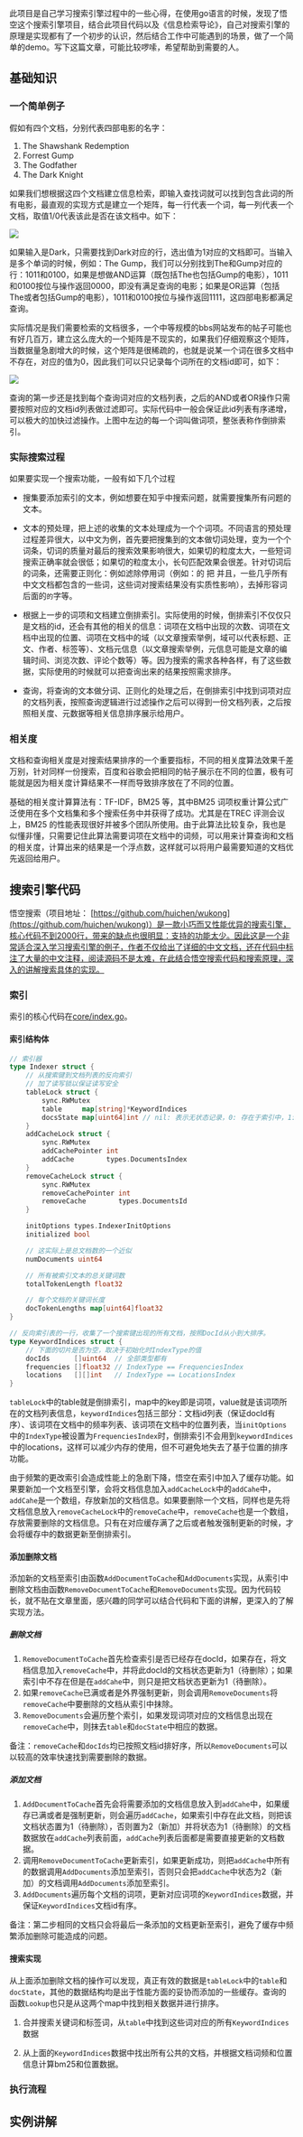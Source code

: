 此项目是自己学习搜索引擎过程中的一些心得，在使用go语言的时候，发现了悟空这个搜索引擎项目，结合此项目代码以及《信息检索导论》，自己对搜索引擎的原理是实现都有了一个初步的认识，然后结合工作中可能遇到的场景，做了一个简单的demo。写下这篇文章，可能比较啰嗦，希望帮助到需要的人。

## 基础知识

### 一个简单例子

假如有四个文档，分别代表四部电影的名字：

1. The Shawshank Redemption
2. Forrest Gump
3. The Godfather
4. The Dark Knight

如果我们想根据这四个文档建立信息检索，即输入查找词就可以找到包含此词的所有电影，最直观的实现方式是建立一个矩阵，每一行代表一个词，每一列代表一个文档，取值1/0代表该此是否在该文档中。如下：

![](http://upload-images.jianshu.io/upload_images/2027339-d55a572b654ead80.png?imageMogr2/auto-orient/strip%7CimageView2/2/w/1240)

如果输入是Dark，只需要找到Dark对应的行，选出值为1对应的文档即可。当输入是多个单词的时候，例如：The Gump，我们可以分别找到The和Gump对应的行：1011和0100，如果是想做AND运算（既包括The也包括Gump的电影），1011和0100按位与操作返回0000，即没有满足查询的电影；如果是OR运算（包括The或者包括Gump的电影），1011和0100按位与操作返回1111，这四部电影都满足查询。

实际情况是我们需要检索的文档很多，一个中等规模的bbs网站发布的帖子可能也有好几百万，建立这么庞大的一个矩阵是不现实的，如果我们仔细观察这个矩阵，当数据量急剧增大的时候，这个矩阵是很稀疏的，也就是说某一个词在很多文档中不存在，对应的值为0，因此我们可以只记录每个词所在的文档id即可，如下：

![](http://upload-images.jianshu.io/upload_images/2027339-0e19ab4cf2121490.png?imageMogr2/auto-orient/strip%7CimageView2/2/w/1240)

查询的第一步还是找到每个查询词对应的文档列表，之后的AND或者OR操作只需要按照对应的文档id列表做过滤即可。实际代码中一般会保证此id列表有序递增，可以极大的加快过滤操作。上图中左边的每一个词叫做词项，整张表称作倒排索引。

### 实际搜索过程

如果要实现一个搜索功能，一般有如下几个过程

+ 搜集要添加索引的文本，例如想要在知乎中搜索问题，就需要搜集所有问题的文本。

+ 文本的预处理，把上述的收集的文本处理成为一个个词项。不同语言的预处理过程差异很大，以中文为例，首先要把搜集到的文本做切词处理，变为一个个词条，切词的质量对最后的搜索效果影响很大，如果切的粒度太大，一些短词搜索正确率就会很低；如果切的粒度太小，长句匹配效果会很差。针对切词后的词条，还需要正则化：例如滤除停用词（例如：的 把 并且，一些几乎所有中文文档都包含的一些词，这些词对搜索结果没有实质性影响），去掉形容词后面的`的`字等。

+ 根据上一步的词项和文档建立倒排索引。实际使用的时候，倒排索引不仅仅只是文档的id，还会有其他的相关的信息：词项在文档中出现的次数、词项在文档中出现的位置、词项在文档中的域（以文章搜索举例，域可以代表标题、正文、作者、标签等）、文档元信息（以文章搜索举例，元信息可能是文章的编辑时间、浏览次数、评论个数等）等。因为搜索的需求各种各样，有了这些数据，实际使用的时候就可以把查询出来的结果按照需求排序。

+ 查询，将查询的文本做分词、正则化的处理之后，在倒排索引中找到词项对应的文档列表，按照查询逻辑进行过滤操作之后可以得到一份文档列表，之后按照相关度、元数据等相关信息排序展示给用户。

### 相关度

文档和查询相关度是对搜索结果排序的一个重要指标，不同的相关度算法效果千差万别，针对同样一份搜索，百度和谷歌会把相同的帖子展示在不同的位置，极有可能就是因为相关度计算结果不一样而导致排序放在了不同的位置。

基础的相关度计算算法有：TF-IDF，BM25 等，其中BM25 词项权重计算公式广泛使用在多个文档集和多个搜索任务中并获得了成功。尤其是在TREC 评测会议上，BM25 的性能表现很好并被多个团队所使用。由于此算法比较复杂，我也是似懂非懂，只需要记住此算法需要词项在文档中的词频，可以用来计算查询和文档的相关度，计算出来的结果是一个浮点数，这样就可以将用户最需要知道的文档优先返回给用户。

## 搜索引擎代码

悟空搜索（项目地址： [https://github.com/huichen/wukong](https://github.com/huichen/wukong)）是一款小巧而又性能优异的搜索引擎，核心代码不到2000行，带来的缺点也很明显：支持的功能太少。因此这是一个非常适合深入学习搜索引擎的例子，作者不仅给出了详细的中文文档，还在代码中标注了大量的中文注释，阅读源码不是太难，在此结合悟空搜索代码和搜索原理，深入的讲解搜索具体的实现。

### 索引

索引的核心代码在[core/index.go](https://github.com/huichen/wukong/blob/master/core/indexer.go)。

#### 索引结构体

```go
// 索引器
type Indexer struct {
	// 从搜索键到文档列表的反向索引
	// 加了读写锁以保证读写安全
	tableLock struct {
		sync.RWMutex
		table     map[string]*KeywordIndices
		docsState map[uint64]int // nil: 表示无状态记录，0: 存在于索引中，1: 等待删除，2: 等待加入
	}
	addCacheLock struct {
		sync.RWMutex
		addCachePointer int
		addCache        types.DocumentsIndex
	}
	removeCacheLock struct {
		sync.RWMutex
		removeCachePointer int
		removeCache        types.DocumentsId
	}

	initOptions types.IndexerInitOptions
	initialized bool

	// 这实际上是总文档数的一个近似
	numDocuments uint64

	// 所有被索引文本的总关键词数
	totalTokenLength float32

	// 每个文档的关键词长度
	docTokenLengths map[uint64]float32
}

// 反向索引表的一行，收集了一个搜索键出现的所有文档，按照DocId从小到大排序。
type KeywordIndices struct {
	// 下面的切片是否为空，取决于初始化时IndexType的值
	docIds      []uint64  // 全部类型都有
	frequencies []float32 // IndexType == FrequenciesIndex
	locations   [][]int   // IndexType == LocationsIndex
}
```

`tableLock`中的table就是倒排索引，map中的key即是词项，value就是该词项所在的文档列表信息，`keywordIndices`包括三部分：文档id列表（保证docId有序）、该词项在文档中的频率列表、该词项在文档中的位置列表，当`initOptions`中的`IndexType`被设置为`FrequenciesIndex`时，倒排索引不会用到`keywordIndices`中的locations，这样可以减少内存的使用，但不可避免地失去了基于位置的排序功能。

由于频繁的更改索引会造成性能上的急剧下降，悟空在索引中加入了缓存功能。如果要新加一个文档至引擎，会将文档信息加入`addCacheLock`中的`addCahe`中，`addCahe`是一个数组，存放新加的文档信息。如果要删除一个文档，同样也是先将文档信息放入`removeCacheLock`中的`removeCache`中，`removeCache`也是一个数组，存放需要删除的文档信息。只有在对应缓存满了之后或者触发强制更新的时候，才会将缓存中的数据更新至倒排索引。

#### 添加删除文档

添加新的文档至索引由函数`AddDocumentToCache`和`AddDocuments`实现，从索引中删除文档由函数`RemoveDocumentToCache`和`RemoveDocuments`实现。因为代码较长，就不贴在文章里面，感兴趣的同学可以结合代码和下面的讲解，更深入的了解实现方法。

##### 删除文档

1. `RemoveDocumentToCache`首先检查索引是否已经存在docId，如果存在，将文档信息加入`removeCache`中，并将此docId的文档状态更新为1（待删除）；如果索引中不存在但是在`addCahe`中，则只是把文档状态更新为1（待删除）。
2. 如果`removeCache`已满或者是外界强制更新，则会调用`RemoveDocuments`将`removeCache`中要删除的文档从索引中抹除。
3. `RemoveDocuments`会遍历整个索引，如果发现词项对应的文档信息出现在`removeCache`中，则抹去`table`和`docState`中相应的数据。

备注：`removeCache`和`docIds`均已按照文档id排好序，所以`RemoveDocuments`可以以较高的效率快速找到需要删除的数据。

##### 添加文档

1. `AddDocumentToCache`首先会将需要添加的文档信息放入到`addCahe`中，如果缓存已满或者是强制更新，则会遍历`addCache`，如果索引中存在此文档，则把该文档状态置为1（待删除），否则置为2（新加）并将状态为1（待删除）的文档数据放在`addCache`列表前面，`addCache`列表后面都是需要直接更新的文档数据。
2. 调用`RemoveDocumentToCache`更新索引，如果更新成功，则把`addCache`中所有的数据调用`AddDocuments`添加至索引，否则只会把`addCache`中状态为2（新加）的文档调用`AddDocuments`添加至索引。
3. `AddDocuments`遍历每个文档的词项，更新对应词项的`KeywordIndices`数据，并保证`KeywordIndices`文档id有序。

备注：第二步相同的文档只会将最后一条添加的文档更新至索引，避免了缓存中频繁添加删除可能造成的问题。

#### 搜索实现

从上面添加删除文档的操作可以发现，真正有效的数据是`tableLock`中的`table`和`docState`，其他的数据结构均是出于性能方面的妥协而添加的一些缓存。查询的函数`Lookup`也只是从这两个map中找到相关数据并进行排序。

1. 合并搜索关键词和标签词，从`table`中找到这些词对应的所有`KeywordIndices`数据

2. 从上面的`KeywordIndices`数据中找出所有公共的文档，并根据文档词频和位置信息计算bm25和位置数据。

### 执行流程


## 实例讲解